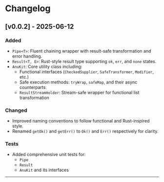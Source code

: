 # Changelog

## [v0.0.2] - 2025-06-12
### Added
- `Pipe<T>`: Fluent chaining wrapper with result-safe transformation and error handling.
- `Result<T, E>`: Rust-style result type supporting `ok`, `err`, and `none` states.
- `AnuKit`: Core utility class including:
    - Functional interfaces (`CheckedSupplier`, `SafeTransformer`, `Modifier`, etc.)
    - Safe execution methods: `tryWrap`, `safeMap`, and their async counterparts
    - `ResultStreamHolder`: Stream-safe wrapper for functional list transformation

### Changed
- Improved naming conventions to follow functional and Rust-inspired style.
- Renamed `getOk()` and `getErr()` to `Ok()` and `Err()` respectively for clarity.

### Tests
- Added comprehensive unit tests for:
    - `Pipe`
    - `Result`
    - `AnuKit` and its interfaces

---